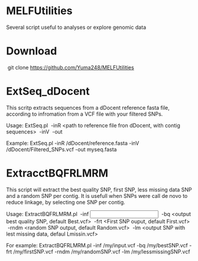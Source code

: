 # MELFUtilities
Several script useful to analyses or explore genomic data

# Download
&nbsp;git clone https://github.com/Yuma248/MELFUtilities
        
# ExtSeq_dDocent
This scritp extracts sequences from a dDocent reference fasta file, according to infromation from a VCF file with your filtered SNPs.

Usage: 
ExtSeq.pl
&nbsp;-inR <path to reference file fron dDocent, with contig sequences>
&nbsp;-inV <path to VCF file with SNP>
&nbsp;-out <output fasta file name>

Example:
ExtSeq.pl -inR /dDocent/reference.fasta -inV /dDocent/Filtered_SNPs.vcf -out myseq.fasta

# ExtracctBQFRLMRM 
This script will extract the best quality SNP, first SNP, less missing data SNP and a random SNP per contig. It is usefull when SNPs were call de novo to reduce linkage, by selecting one SNP per contig.

Usage:
ExtractBQFRLMRM.pl
&nbsp;-inf <input vcf_file>
&nbsp;-bq <output best quality SNP, default Best.vcf>
&nbsp;-frt <First SNP ouput, default First.vcf>
&nbsp;-rndm <random SNP output, default Random.vcf>
&nbsp;-lm <output SNP with lest missing data, defaul Lmissin.vcf>

For example:
ExtractBQFRLMRM.pl -inf /my/input.vcf -bq /my/bestSNP.vcf -frt /my/firstSNP.vcf -rndm /my/randomSNP.vcf -lm /my/lessmissingSNP.vcf
